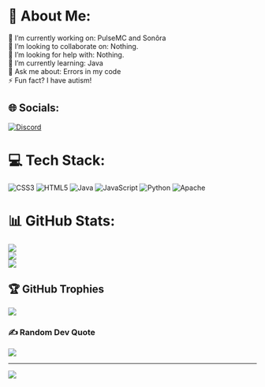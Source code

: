 # 💫 About Me:
🔭 I’m currently working on: PulseMC and Sonôra<br>👯 I’m looking to collaborate on: Nothing.<br>🤝 I’m looking for help with: Nothing.<br>🌱 I’m currently learning: Java<br>💬 Ask me about: Errors in my code<br>⚡ Fun fact? I have autism!


## 🌐 Socials:
[![Discord](https://img.shields.io/badge/Discord-%237289DA.svg?logo=discord&logoColor=white)](https://discord.gg/https://discord.gg/pBCzkkGtEd) 

# 💻 Tech Stack:
![CSS3](https://img.shields.io/badge/css3-%231572B6.svg?style=for-the-badge&logo=css3&logoColor=white) ![HTML5](https://img.shields.io/badge/html5-%23E34F26.svg?style=for-the-badge&logo=html5&logoColor=white) ![Java](https://img.shields.io/badge/java-%23ED8B00.svg?style=for-the-badge&logo=openjdk&logoColor=white) ![JavaScript](https://img.shields.io/badge/javascript-%23323330.svg?style=for-the-badge&logo=javascript&logoColor=%23F7DF1E) ![Python](https://img.shields.io/badge/python-3670A0?style=for-the-badge&logo=python&logoColor=ffdd54) ![Apache](https://img.shields.io/badge/apache-%23D42029.svg?style=for-the-badge&logo=apache&logoColor=white)
# 📊 GitHub Stats:
![](https://github-readme-stats.vercel.app/api?username=Mike7581&theme=dark&hide_border=false&include_all_commits=true&count_private=true)<br/>
![](https://github-readme-streak-stats.herokuapp.com/?user=Mike7581&theme=dark&hide_border=false)<br/>
![](https://github-readme-stats.vercel.app/api/top-langs/?username=Mike7581&theme=dark&hide_border=false&include_all_commits=true&count_private=true&layout=compact)

## 🏆 GitHub Trophies
![](https://github-profile-trophy.vercel.app/?username=Mike7581&theme=radical&no-frame=false&no-bg=true&margin-w=4)

### ✍️ Random Dev Quote
![](https://quotes-github-readme.vercel.app/api?type=horizontal&theme=radical)

---
[![](https://visitcount.itsvg.in/api?id=Mike7581&icon=0&color=0)](https://visitcount.itsvg.in)

<!-- Proudly created with GPRM ( https://gprm.itsvg.in ) -->
